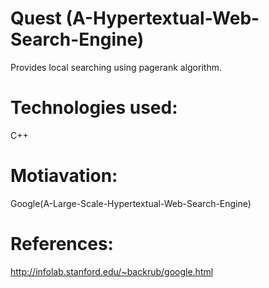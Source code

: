 # Quest (A-Hypertextual-Web-Search-Engine)
   Provides local searching using pagerank algorithm.
# Technologies used:
   C++
# Motiavation:
   Google(A-Large-Scale-Hypertextual-Web-Search-Engine)
# References:
   http://infolab.stanford.edu/~backrub/google.html
